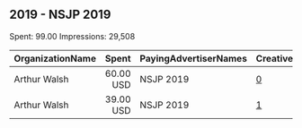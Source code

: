 ## 2019 - NSJP 2019 
Spent: 99.00
Impressions: 29,508

|OrganizationName|Spent|PayingAdvertiserNames|CreativeUrls|Impressions|Genders|AgeBrackets|CountryCodes|BillingAddresses|CandidateBallotInformation|
|:---|---:|:---|:---|---:|:---|:---|:---|:---|:---|
|Arthur Walsh|60.00 USD|NSJP 2019|[0](https://www.snap.com/political-ads/asset/7e8e9260ebf2801d07d2b2372d43ee5a023730c54d0215378afb211f4bb2c743?mediaType=png)|20,856||18-23|united states|US|NSJP 2019|
|Arthur Walsh|39.00 USD|NSJP 2019|[1](https://www.snap.com/political-ads/asset/2cfd85fcc286a3c8b6bc2884adcd85af9811daff5ad9e24cc6911e1816c32f67?mediaType=png)|8,652||18-23|united states|US|NSJP 2019|
